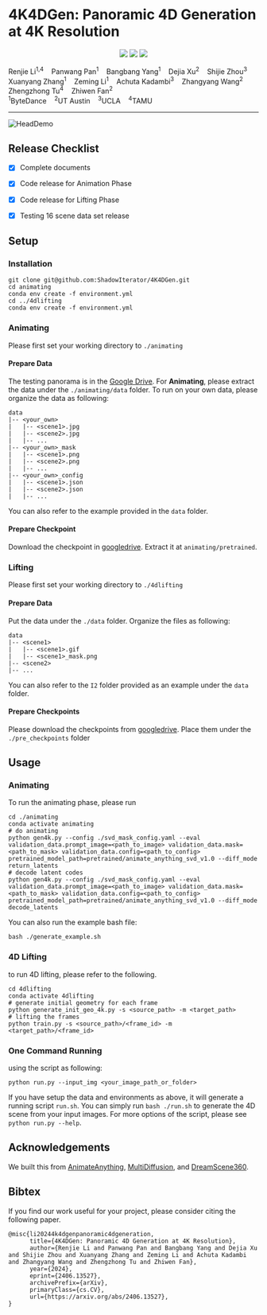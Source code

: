 # 4K4DGen: Panoramic 4D Generation at 4K Resolution


<p align="center">
<a href="https://arxiv.org/abs/2406.13527"><img src="https://img.shields.io/badge/Arxiv-2406.13527-B31B1B.svg"></a>
<a href="https://4k4dgen.github.io/"><img src="https://img.shields.io/badge/Project-Page-048C3D"></a>
<a href="https://github.com/ShadowIterator/4K4DGen"><img src="https://img.shields.io/github/stars/ShadowIterator/4K4DGen"></a>
</p>


<div>
    Renjie Li<sup>1,4</sup>&nbsp;&nbsp;&nbsp;
    Panwang Pan<sup>1</sup>&nbsp;&nbsp;&nbsp;
    Bangbang Yang<sup>1</sup>&nbsp;&nbsp;&nbsp;
    Dejia Xu<sup>2</sup>&nbsp;&nbsp;&nbsp;
    Shijie Zhou<sup>3</sup>&nbsp;&nbsp;&nbsp;
    Xuanyang Zhang<sup>1</sup>&nbsp;&nbsp;&nbsp;
    Zeming Li<sup>1</sup>&nbsp;&nbsp;&nbsp;
    Achuta Kadambi<sup>3</sup>&nbsp;&nbsp;&nbsp;
    Zhangyang Wang<sup>2</sup>&nbsp;&nbsp;&nbsp;
    Zhengzhong Tu<sup>4</sup>&nbsp;&nbsp;&nbsp;
    Zhiwen Fan<sup>2</sup>&nbsp;&nbsp;&nbsp;
</div>

<div>
    <span><sup>1</sup>ByteDance </span>
    <span>&nbsp;&nbsp;</span>
    <span><sup>2</sup>UT Austin </span>
    <span>&nbsp;&nbsp;</span>
    <span><sup>3</sup>UCLA </span>
    <span>&nbsp;&nbsp;</span>
    <span><sup>4</sup>TAMU </span>
</div>



-----------------------------

![HeadDemo](output/example/I2.gif)

## Release Checklist
- [x] Complete documents
- [x] Code release for Animation Phase
- [x] Code release for Lifting Phase
- [x] Testing 16 scene data set release


## Setup

### Installation
```
git clone git@github.com:ShadowIterator/4K4DGen.git
cd animating
conda env create -f environment.yml 
cd ../4dlifting
conda env create -f environment.yml 
```

### Animating
Please first set your working directory to `./animating`

#### Prepare Data
The testing panorama is in the [Google Drive](https://drive.google.com/drive/folders/18vwRuy12Nest0zqSOyobeGBuPpDTuYbO?usp=sharing).
For **Animating**, please extract the data under the `./animating/data` folder. To run on your own data, please organize the data as following:
```
data
|-- <your_own>
|   |-- <scene1>.jpg
|   |-- <scene2>.jpg
|   |-- ...
|-- <your_own>_mask
|   |-- <scene1>.png
|   |-- <scene2>.png
|   |-- ...
|-- <your_own>_config
|   |-- <scene1>.json
|   |-- <scene2>.json
|   |-- ...
```
You can also refer to the example provided in the `data` folder.

#### Prepare Checkpoint
Download the checkpoint in [googledrive](). Extract it at `animating/pretrained`.

### Lifting
Please first set your working directory to `./4dlifting`
#### Prepare Data
Put the data under the `./data` folder. Organize the files as following:
```
data
|-- <scene1>
|   |-- <scene1>.gif
|   |-- <scene1>_mask.png
|-- <scene2>
|-- ...
```
You can also refer to the `I2` folder provided as an example under the `data` folder.

#### Prepare Checkpoints
Please download the checkpoints from [googledrive](). Place them under the `./pre_checkpoints` folder



## Usage

### Animating
To run the animating phase, please run
```
cd ./animating
conda activate animating
# do animating
python gen4k.py --config ./svd_mask_config.yaml --eval validation_data.prompt_image=<path_to_image> validation_data.mask=<path_to_mask> validation_data.config=<path_to_config> pretrained_model_path=pretrained/animate_anything_svd_v1.0 --diff_mode return_latents
# decode latent codes
python gen4k.py --config ./svd_mask_config.yaml --eval validation_data.prompt_image=<path_to_image> validation_data.mask=<path_to_mask> validation_data.config=<path_to_config> pretrained_model_path=pretrained/animate_anything_svd_v1.0 --diff_mode decode_latents
```
You can also run the example bash file:
```
bash ./generate_example.sh
```
### 4D Lifting
to run 4D lifting, please refer to the following.
```
cd 4dlifting
conda activate 4dlifting
# generate initial geometry for each frame
python generate_init_geo_4k.py -s <source_path> -m <target_path>
# lifting the frames
python train.py -s <source_path>/<frame_id> -m <target_path>/<frame_id>
```

### One Command Running
using the script as following:
```
python run.py --input_img <your_image_path_or_folder>
```
If you have setup the data and environments as above, it will generate a running script `run.sh`. You can simply run `bash ./run.sh` to generate the 4D scene from your input images. For more options of the script, please see `python run.py --help`.

## Acknowledgements
We built this from [AnimateAnything](https://github.com/alibaba/animate-anything), [MultiDiffusion](https://github.com/omerbt/MultiDiffusion), and [DreamScene360](https://github.com/ShijieZhou-UCLA/DreamScene360).

## Bibtex
If you find our work useful for your project, please consider citing the following paper.
```
@misc{li20244k4dgenpanoramic4dgeneration,
      title={4K4DGen: Panoramic 4D Generation at 4K Resolution}, 
      author={Renjie Li and Panwang Pan and Bangbang Yang and Dejia Xu and Shijie Zhou and Xuanyang Zhang and Zeming Li and Achuta Kadambi and Zhangyang Wang and Zhengzhong Tu and Zhiwen Fan},
      year={2024},
      eprint={2406.13527},
      archivePrefix={arXiv},
      primaryClass={cs.CV},
      url={https://arxiv.org/abs/2406.13527}, 
}
```


